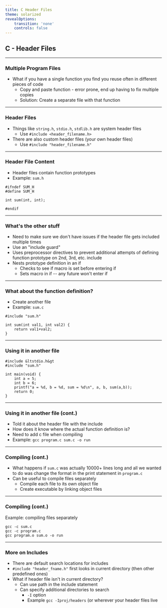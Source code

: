 ```yaml
---
title: C Header Files
theme: solarized
revealOptions:
    transition: 'none'
    controls: false
---
```


## C - Header Files

---

### Multiple Program Files

* What if you have a single function you find you reuse
  often in different pieces of code
    * Copy and paste function - error prone, end up having to fix
      multiple copies
    * Solution:  Create a separate file with that function

---

### Header Files

* Things like `string.h`, `stdio.h`, `stdlib.h` are system header files
    * Use `#include <header_filename.h>`
* There are also custom header files (your own header files)
    * Use `#include "header_filename.h"`

---

### Header File Content

* Header files contain function prototypes
* Example:  `sum.h`

```
#ifndef SUM_H
#define SUM_H

int sum(int, int);

#endif
```

---

### What's the other stuff
* Need to make sure we don't have issues if the header file gets included multiple times
* Use an "include guard"
* Uses preprocessor directives to prevent additional attempts
  of defining function prototype on 2nd, 3rd, etc. include
* Nests prototype definition in an if
    * Checks to see if macro is set before entering if
    * Sets macro in if -- any future won't enter if

---

### What about the function definition?

* Create another file
* Example: `sum.c`

```
#include "sum.h"

int sum(int val1, int val2) {
    return val1+val2;
}
```

---

### Using it in another file

```
#include &ltstdio.h&gt
#include "sum.h"

int main(void) {
    int a = 5;
    int b = 6;
    printf("a = %d, b = %d, sum = %d\n", a, b, sum(a,b));
    return 0;
}
```

---

### Using it in another file (cont.)

* Told it about the header file with the include
* How does it know where the actual function definition is?
* Need to add c file when compiling
* Example:  `gcc program.c sum.c -o run`

---

### Compiling (cont.)

* What happens if `sum.c` was actually 10000+ lines long
  and all we wanted to do was change the format in the print
  statement in `program.c`
* Can be useful to compile files separately
    * Compile each file to its own object file
    * Create executable by linking object files

---

### Compiling (cont.)

Example:  compiling files separately

```
gcc -c sum.c
gcc -c program.c
gcc program.o sum.o -o run
```

---

### More on Includes

* There are default search locations for includes
* `#include "header_fname.h"` first looks in current
  directory (then other predefined ones)
* What if header file isn't in current directory?
    * Can use path in the include statement
    * Can specify additional directories to search
        * `-I` option
        * Example `gcc -Iproj/headers` (or wherever your
          header files live


